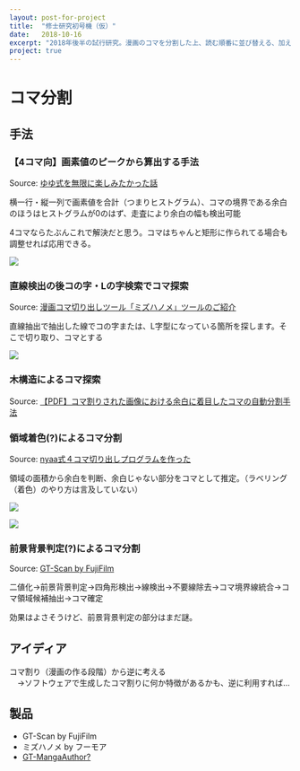 ```yaml
---
layout: post-for-project
title:  "修士研究初号機（仮）"
date:   2018-10-16
excerpt: "2018年後半の試行研究。漫画のコマを分割した上、読む順番に並び替える、加えて漫画の読みやすさを数値化して評価するのは仮の目標になっている"
project: true
---
```


# コマ分割

## 手法

### 【4コマ向】画素値のピークから算出する手法

Source: [ゆゆ式を無限に楽しみたかった話](http://non117.hatenablog.com/entry/2014/12/20/175053)

横一行・縦一列で画素値を合計（つまりヒストグラム）、コマの境界である余白のほうはヒストグラムが0のはず、走査により余白の幅も検出可能

4コマならたぶんこれで解決だと思う。コマはちゃんと矩形に作られてる場合も調整せれば応用できる。

![](http://cdn-ak.f.st-hatena.com/images/fotolife/n/non_117/20141220/20141220173536.png)

### 直線検出の後コの字・Lの字検索でコマ探索

Source: [漫画コマ切り出しツール「ミズハノメ」ツールのご紹介](https://whomor.com/manga/?p=511)

直線抽出で抽出した線でコの字または、L字型になっている箇所を探します。そこで切り取り、コマとする

![](https://whomor.com/manga/wp-content/uploads/2015/10/5.png)

### 木構造によるコマ探索

Source: [【PDF】コマ割りされた画像における余白に着目したコマの自動分割手法](https://shingi.jst.go.jp/past_abst/abst/p/12/1263/akita03.pdf)

### 領域着色(?)によるコマ分割

Source: [nyaa式４コマ切り出しプログラムを作った](http://nyaa.hatenadiary.jp/entry/2016/12/18/000738)

領域の面積から余白を判断、余白じゃない部分をコマとして推定。（ラベリング（着色）のやり方は言及していない）

![](https://cdn-ak.f.st-hatena.com/images/fotolife/n/nyaaj/20161217/20161217222853.png)

![](https://cdn-ak.f.st-hatena.com/images/fotolife/n/nyaaj/20161217/20161217223523.png)

### 前景背景判定(?)によるコマ分割

Source: [GT-Scan by FujiFilm](https://www.fujifilm.co.jp/rd/report/rd057/pack/pdf/ff_rd057_010.pdf)

二値化→前景背景判定→四角形検出→線検出→不要線除去→コマ境界線統合→コマ領域候補抽出→コマ確定

効果はよさそうけど、前景背景判定の部分はまだ謎。

## アイディア

コマ割り（漫画の作る段階）から逆に考える  
　→ソフトウェアで生成したコマ割りに何か特徴があるかも、逆に利用すれば…

## 製品

- GT-Scan by FujiFilm
- ミズハノメ by フーモア
- [GT-MangaAuthor?](http://www.chem-t.com/fax/images/tmp_file1_1341288222.pdf)
